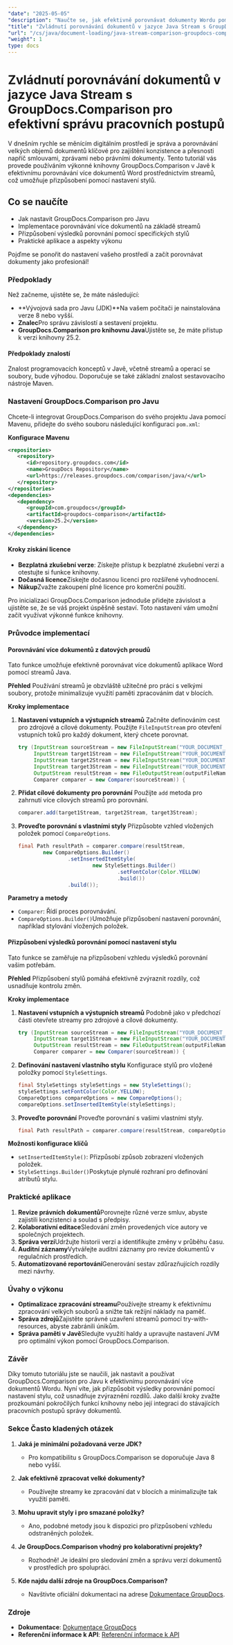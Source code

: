 ```yaml
---
"date": "2025-05-05"
"description": "Naučte se, jak efektivně porovnávat dokumenty Wordu pomocí streamů Java s výkonnou knihovnou GroupDocs.Comparison. Zvládněte porovnávání založené na streamech a upravte styly."
"title": "Zvládnutí porovnávání dokumentů v jazyce Java Stream s GroupDocs.Comparison pro efektivní správu pracovních postupů"
"url": "/cs/java/document-loading/java-stream-comparison-groupdocs-comparison/"
"weight": 1
type: docs
---
```

# Zvládnutí porovnávání dokumentů v jazyce Java Stream s GroupDocs.Comparison pro efektivní správu pracovních postupů

V dnešním rychle se měnícím digitálním prostředí je správa a porovnávání velkých objemů dokumentů klíčové pro zajištění konzistence a přesnosti napříč smlouvami, zprávami nebo právními dokumenty. Tento tutoriál vás provede používáním výkonné knihovny GroupDocs.Comparison v Javě k efektivnímu porovnávání více dokumentů Word prostřednictvím streamů, což umožňuje přizpůsobení pomocí nastavení stylů.

## Co se naučíte
- Jak nastavit GroupDocs.Comparison pro Javu
- Implementace porovnávání více dokumentů na základě streamů
- Přizpůsobení výsledků porovnání pomocí specifických stylů
- Praktické aplikace a aspekty výkonu

Pojďme se ponořit do nastavení vašeho prostředí a začít porovnávat dokumenty jako profesionál!

### Předpoklady
Než začneme, ujistěte se, že máte následující:
- **Vývojová sada pro Javu (JDK)**Na vašem počítači je nainstalována verze 8 nebo vyšší.
- **Znalec**Pro správu závislostí a sestavení projektu.
- **GroupDocs.Comparison pro knihovnu Java**Ujistěte se, že máte přístup k verzi knihovny 25.2.

#### Předpoklady znalostí
Znalost programovacích konceptů v Javě, včetně streamů a operací se soubory, bude výhodou. Doporučuje se také základní znalost sestavovacího nástroje Maven.

### Nastavení GroupDocs.Comparison pro Javu
Chcete-li integrovat GroupDocs.Comparison do svého projektu Java pomocí Mavenu, přidejte do svého souboru následující konfiguraci `pom.xml`:

**Konfigurace Mavenu**
```xml
<repositories>
   <repository>
      <id>repository.groupdocs.com</id>
      <name>GroupDocs Repository</name>
      <url>https://releases.groupdocs.com/comparison/java/</url>
   </repository>
</repositories>
<dependencies>
   <dependency>
      <groupId>com.groupdocs</groupId>
      <artifactId>groupdocs-comparison</artifactId>
      <version>25.2</version>
   </dependency>
</dependencies>
```

#### Kroky získání licence
- **Bezplatná zkušební verze**: Získejte přístup k bezplatné zkušební verzi a otestujte si funkce knihovny.
- **Dočasná licence**Získejte dočasnou licenci pro rozšířené vyhodnocení.
- **Nákup**Zvažte zakoupení plné licence pro komerční použití.

Pro inicializaci GroupDocs.Comparison jednoduše přidejte závislost a ujistěte se, že se váš projekt úspěšně sestaví. Toto nastavení vám umožní začít využívat výkonné funkce knihovny.

### Průvodce implementací
#### Porovnávání více dokumentů z datových proudů
Tato funkce umožňuje efektivně porovnávat více dokumentů aplikace Word pomocí streamů Java.

**Přehled**
Používání streamů je obzvláště užitečné pro práci s velkými soubory, protože minimalizuje využití paměti zpracováním dat v blocích.

**Kroky implementace**
1. **Nastavení vstupních a výstupních streamů**
   Začněte definováním cest pro zdrojové a cílové dokumenty. Použijte `FileInputStream` pro otevření vstupních toků pro každý dokument, který chcete porovnat.
   ```java
   try (InputStream sourceStream = new FileInputStream("YOUR_DOCUMENT_DIRECTORY/SOURCE_WORD");
        InputStream target1Stream = new FileInputStream("YOUR_DOCUMENT_DIRECTORY/TARGET1_WORD");
        InputStream target2Stream = new FileInputStream("YOUR_DOCUMENT_DIRECTORY/TARGET2_WORD");
        InputStream target3Stream = new FileInputStream("YOUR_DOCUMENT_DIRECTORY/TARGET3_WORD");
        OutputStream resultStream = new FileOutputStream(outputFileName);
        Comparer comparer = new Comparer(sourceStream)) {
   ```

2. **Přidat cílové dokumenty pro porovnání**
   Použijte `add` metoda pro zahrnutí více cílových streamů pro porovnání.
   ```java
   comparer.add(target1Stream, target2Stream, target3Stream);
   ```

3. **Proveďte porovnání s vlastními styly**
   Přizpůsobte vzhled vložených položek pomocí `CompareOptions`.
   ```java
   final Path resultPath = comparer.compare(resultStream,
           new CompareOptions.Builder()
                   .setInsertedItemStyle(
                           new StyleSettings.Builder()
                                   .setFontColor(Color.YELLOW)
                                   .build())
                   .build());
   ```

**Parametry a metody**
- `Comparer`: Řídí proces porovnávání.
- `CompareOptions.Builder()`Umožňuje přizpůsobení nastavení porovnání, například stylování vložených položek.

#### Přizpůsobení výsledků porovnání pomocí nastavení stylu
Tato funkce se zaměřuje na přizpůsobení vzhledu výsledků porovnání vašim potřebám.

**Přehled**
Přizpůsobení stylů pomáhá efektivně zvýraznit rozdíly, což usnadňuje kontrolu změn.

**Kroky implementace**
1. **Nastavení vstupních a výstupních streamů**
   Podobně jako v předchozí části otevřete streamy pro zdrojové a cílové dokumenty.
   ```java
   try (InputStream sourceStream = new FileInputStream("YOUR_DOCUMENT_DIRECTORY/SOURCE_WORD");
        InputStream target1Stream = new FileInputStream("YOUR_DOCUMENT_DIRECTORY/TARGET_WORD");
        OutputStream resultStream = new FileOutputStream(outputFileName);
        Comparer comparer = new Comparer(sourceStream)) {
   ```

2. **Definování nastavení vlastního stylu**
   Konfigurace stylů pro vložené položky pomocí `StyleSettings`.
   ```java
   final StyleSettings styleSettings = new StyleSettings();
   styleSettings.setFontColor(Color.YELLOW);
   CompareOptions compareOptions = new CompareOptions();
   compareOptions.setInsertedItemStyle(styleSettings);
   ```

3. **Proveďte porovnání**
   Proveďte porovnání s vašimi vlastními styly.
   ```java
   final Path resultPath = comparer.compare(resultStream, compareOptions);
   ```

**Možnosti konfigurace klíčů**
- `setInsertedItemStyle()`: Přizpůsobí způsob zobrazení vložených položek.
- `StyleSettings.Builder()`Poskytuje plynulé rozhraní pro definování atributů stylu.

### Praktické aplikace
1. **Revize právních dokumentů**Porovnejte různé verze smluv, abyste zajistili konzistenci a soulad s předpisy.
2. **Kolaborativní editace**Sledování změn provedených více autory ve společných projektech.
3. **Správa verzí**Udržujte historii verzí a identifikujte změny v průběhu času.
4. **Auditní záznamy**Vytvářejte auditní záznamy pro revize dokumentů v regulačních prostředích.
5. **Automatizované reportování**Generování sestav zdůrazňujících rozdíly mezi návrhy.

### Úvahy o výkonu
- **Optimalizace zpracování streamu**Používejte streamy k efektivnímu zpracování velkých souborů a snižte tak režijní náklady na paměť.
- **Správa zdrojů**Zajistěte správné uzavření streamů pomocí try-with-resources, abyste zabránili únikům.
- **Správa paměti v Javě**Sledujte využití haldy a upravujte nastavení JVM pro optimální výkon pomocí GroupDocs.Comparison.

### Závěr
Díky tomuto tutoriálu jste se naučili, jak nastavit a používat GroupDocs.Comparison pro Javu k efektivnímu porovnávání více dokumentů Wordu. Nyní víte, jak přizpůsobit výsledky porovnání pomocí nastavení stylu, což usnadňuje zvýraznění rozdílů. Jako další kroky zvažte prozkoumání pokročilých funkcí knihovny nebo její integraci do stávajících pracovních postupů správy dokumentů.

### Sekce Často kladených otázek
1. **Jaká je minimální požadovaná verze JDK?**
   - Pro kompatibilitu s GroupDocs.Comparison se doporučuje Java 8 nebo vyšší.

2. **Jak efektivně zpracovat velké dokumenty?**
   - Používejte streamy ke zpracování dat v blocích a minimalizujte tak využití paměti.

3. **Mohu upravit styly i pro smazané položky?**
   - Ano, podobné metody jsou k dispozici pro přizpůsobení vzhledu odstraněných položek.

4. **Je GroupDocs.Comparison vhodný pro kolaborativní projekty?**
   - Rozhodně! Je ideální pro sledování změn a správu verzí dokumentů v prostředích pro spolupráci.

5. **Kde najdu další zdroje na GroupDocs.Comparison?**
   - Navštivte oficiální dokumentaci na adrese [Dokumentace GroupDocs](https://docs.groupdocs.com/comparison/java/).

### Zdroje
- **Dokumentace**: [Dokumentace GroupDocs](https://docs.groupdocs.com/comparison/java/)
- **Referenční informace k API**: [Referenční informace k API](https://www.groupdocs.com/content/reports/documentation/api-reference/groupdocs-comparison-for-java-api)